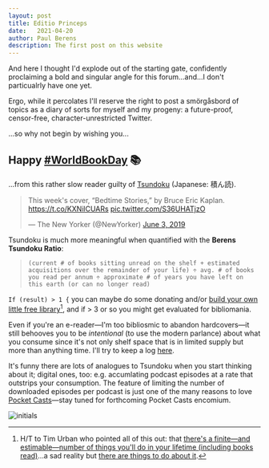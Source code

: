 ```yaml
---
layout: post
title: Editio Princeps
date:	2021-04-20
author:	Paul Berens
description: The first post on this website
---
```


And here I thought I'd explode out of the starting gate, confidently proclaiming a bold and singular angle for this forum...and...I don't particualrly have one yet.

Ergo, while it percolates I'll reserve the right to post a smörgåsbord of topics as a diary of sorts for myself and my progeny: a future-proof, censor-free, character-unrestricted Twitter.

...so why not begin by wishing you...

## Happy [#WorldBookDay](https://twitter.com/hashtag/WorldBookDay) 📚

...from this rather slow reader guilty of [Tsundoku](https://www.google.com/search?q=Tsundoku) (Japanese: 積ん読).

<blockquote class="twitter-tweet"><p lang="en" dir="ltr">This week&#39;s cover, “Bedtime Stories,” by Bruce Eric Kaplan. <a href="https://t.co/KXNilCUARs">https://t.co/KXNilCUARs</a> <a href="https://t.co/S36UHATjzO">pic.twitter.com/S36UHATjzO</a></p>&mdash; The New Yorker (@NewYorker) <a href="https://twitter.com/NewYorker/status/1135516514910711809?ref_src=twsrc%5Etfw">June 3, 2019</a></blockquote><script async src="https://platform.twitter.com/widgets.js" charset="utf-8"></script>

Tsundoku is much more meaningful when quantified with the **Berens Tsundoku Ratio**:

> `(current # of books sitting unread on the shelf + estimated acquisitions over the remainder of your life) ÷ avg. # of books you read per annum ÷ approximate # of years you have left on this earth (or can no longer read)`

`If (result) > 1 {` you can maybe do some donating and/or [build your own little free library](https://littlefreelibrary.org)[^1], and if > 3 or so you might get evaluated for bibliomania.

[^1]: H/T to Tim Urban who pointed all of this out: that [there's a finite—and estimable—number of things you'll do in your lifetime (including books read)](https://waitbutwhy.com/2015/12/the-tail-end.html)...a sad reality but [there are things to do about it](https://twitter.com/maxjoseph/status/1121086199983157250).

Even if you're an e-reader—I'm too bibliosmic to abandon hardcovers—it still behooves you to be *intentional* (to use the modern parlance) about what you consume since it's not only shelf space that is in limited supply but more than anything time. I'll try to keep a log [here](/books).

It's funny there are lots of analogues to Tsundoku when you start thinking about it; digital ones, too: e.g. accumlating podcast episodes at a rate that outstrips your consumption. The feature of limiting the number of downloaded episodes per podcast is just one of the many reasons to love [Pocket Casts](https://www.pocketcasts.com/)—stay tuned for forthcoming Pocket Casts encomium.

![initials](/assets/images/pmb.initials.png)